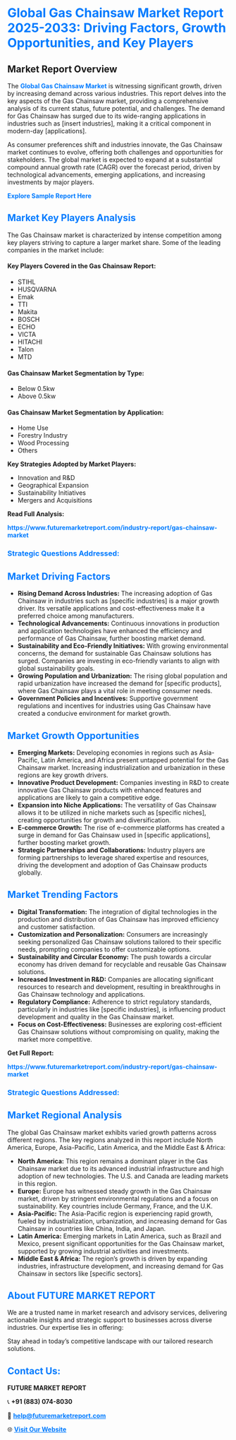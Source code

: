 <h1 style="color: #007BFF;">Global Gas Chainsaw Market Report 2025-2033: Driving Factors, Growth Opportunities, and Key Players</h1>

<section id="overview">
<h2>Market Report Overview</h2>
<p>The <a href="https://www.futuremarketreport.com/industry-report/gas-chainsaw-market" style="color: #007BFF; text-decoration: none;"><strong>Global Gas Chainsaw Market</strong></a> is witnessing significant growth, driven by increasing demand across various industries. This report delves into the key aspects of the Gas Chainsaw market, providing a comprehensive analysis of its current status, future potential, and challenges. The demand for Gas Chainsaw has surged due to its wide-ranging applications in industries such as [insert industries], making it a critical component in modern-day [applications].</p>
<p>As consumer preferences shift and industries innovate, the Gas Chainsaw market continues to evolve, offering both challenges and opportunities for stakeholders. The global market is expected to expand at a substantial compound annual growth rate (CAGR) over the forecast period, driven by technological advancements, emerging applications, and increasing investments by major players.</p>
</section>

<section id="overview">
<p><a href="https://www.futuremarketreport.com/request-sample/reportId=53057" style="color: #007BFF; text-decoration: none;"><strong>Explore Sample Report Here</strong></a></p>
</section>

<section id="key-players">
<h2 style="color: #007BFF;">Market Key Players Analysis</h2>
<p>The Gas Chainsaw market is characterized by intense competition among key players striving to capture a larger market share. Some of the leading companies in the market include:</p>
<h4>Key Players Covered in the Gas Chainsaw Report:</h4>
<ul><li>STIHL</li><li>HUSQVARNA</li><li>Emak</li><li>TTI</li><li>Makita</li><li>BOSCH</li><li>ECHO</li><li>VICTA</li><li>HITACHI</li><li>Talon</li><li>MTD</li></ul>
<h4>Gas Chainsaw Market Segmentation by Type:</h4>
<ul><li>Below 0.5kw</li><li>Above 0.5kw</li></ul>

<h4>Gas Chainsaw Market Segmentation by Application:</h4>
<ul><li>Home Use</li><li>Forestry Industry</li><li>Wood Processing</li><li>Others</li></ul>
<p><strong>Key Strategies Adopted by Market Players:</strong></p>
<ul>
<li>Innovation and R&D</li>
<li>Geographical Expansion</li>
<li>Sustainability Initiatives</li>
<li>Mergers and Acquisitions</li>
</ul>
</section>

<section>
<p><strong>Read Full Analysis: </strong></p><a href="https://www.futuremarketreport.com/industry-report/gas-chainsaw-market" style="color: #007BFF; text-decoration: none;"><strong>https://www.futuremarketreport.com/industry-report/gas-chainsaw-market</strong></a>
<h3 style="color: #007BFF;">Strategic Questions Addressed:</h3>
</section>

<section id="driving-factors">
<h2 style="color: #007BFF;">Market Driving Factors</h2>
<ul>
<li><strong>Rising Demand Across Industries:</strong> The increasing adoption of Gas Chainsaw in industries such as [specific industries] is a major growth driver. Its versatile applications and cost-effectiveness make it a preferred choice among manufacturers.</li>
<li><strong>Technological Advancements:</strong> Continuous innovations in production and application technologies have enhanced the efficiency and performance of Gas Chainsaw, further boosting market demand.</li>
<li><strong>Sustainability and Eco-Friendly Initiatives:</strong> With growing environmental concerns, the demand for sustainable Gas Chainsaw solutions has surged. Companies are investing in eco-friendly variants to align with global sustainability goals.</li>
<li><strong>Growing Population and Urbanization:</strong> The rising global population and rapid urbanization have increased the demand for [specific products], where Gas Chainsaw plays a vital role in meeting consumer needs.</li>
<li><strong>Government Policies and Incentives:</strong> Supportive government regulations and incentives for industries using Gas Chainsaw have created a conducive environment for market growth.</li>
</ul>
</section>

<section id="growth-opportunities">
<h2 style="color: #007BFF;">Market Growth Opportunities</h2>
<ul>
<li><strong>Emerging Markets:</strong> Developing economies in regions such as Asia-Pacific, Latin America, and Africa present untapped potential for the Gas Chainsaw market. Increasing industrialization and urbanization in these regions are key growth drivers.</li>
<li><strong>Innovative Product Development:</strong> Companies investing in R&D to create innovative Gas Chainsaw products with enhanced features and applications are likely to gain a competitive edge.</li>
<li><strong>Expansion into Niche Applications:</strong> The versatility of Gas Chainsaw allows it to be utilized in niche markets such as [specific niches], creating opportunities for growth and diversification.</li>
<li><strong>E-commerce Growth:</strong> The rise of e-commerce platforms has created a surge in demand for Gas Chainsaw used in [specific applications], further boosting market growth.</li>
<li><strong>Strategic Partnerships and Collaborations:</strong> Industry players are forming partnerships to leverage shared expertise and resources, driving the development and adoption of Gas Chainsaw products globally.</li>
</ul>
</section>

<section id="trending-factors">
<h2 style="color: #007BFF;">Market Trending Factors</h2>
<ul>
<li><strong>Digital Transformation:</strong> The integration of digital technologies in the production and distribution of Gas Chainsaw has improved efficiency and customer satisfaction.</li>
<li><strong>Customization and Personalization:</strong> Consumers are increasingly seeking personalized Gas Chainsaw solutions tailored to their specific needs, prompting companies to offer customizable options.</li>
<li><strong>Sustainability and Circular Economy:</strong> The push towards a circular economy has driven demand for recyclable and reusable Gas Chainsaw solutions.</li>
<li><strong>Increased Investment in R&D:</strong> Companies are allocating significant resources to research and development, resulting in breakthroughs in Gas Chainsaw technology and applications.</li>
<li><strong>Regulatory Compliance:</strong> Adherence to strict regulatory standards, particularly in industries like [specific industries], is influencing product development and quality in the Gas Chainsaw market.</li>
<li><strong>Focus on Cost-Effectiveness:</strong> Businesses are exploring cost-efficient Gas Chainsaw solutions without compromising on quality, making the market more competitive.</li>
</ul>
</section>

<section>
<p><strong>Get Full Report: </strong></p><a href="https://www.futuremarketreport.com/industry-report/gas-chainsaw-market" style="color: #007BFF; text-decoration: none;"><strong>https://www.futuremarketreport.com/industry-report/gas-chainsaw-market</strong></a>
<h3 style="color: #007BFF;">Strategic Questions Addressed:</h3>
</section>


<section id="regional-analysis">
<h2 style="color: #007BFF;">Market Regional Analysis</h2>
<p>The global Gas Chainsaw market exhibits varied growth patterns across different regions. The key regions analyzed in this report include North America, Europe, Asia-Pacific, Latin America, and the Middle East & Africa:</p>
<ul>
<li><strong>North America:</strong> This region remains a dominant player in the Gas Chainsaw market due to its advanced industrial infrastructure and high adoption of new technologies. The U.S. and Canada are leading markets in this region.</li>
<li><strong>Europe:</strong> Europe has witnessed steady growth in the Gas Chainsaw market, driven by stringent environmental regulations and a focus on sustainability. Key countries include Germany, France, and the U.K.</li>
<li><strong>Asia-Pacific:</strong> The Asia-Pacific region is experiencing rapid growth, fueled by industrialization, urbanization, and increasing demand for Gas Chainsaw in countries like China, India, and Japan.</li>
<li><strong>Latin America:</strong> Emerging markets in Latin America, such as Brazil and Mexico, present significant opportunities for the Gas Chainsaw market, supported by growing industrial activities and investments.</li>
<li><strong>Middle East & Africa:</strong> The region’s growth is driven by expanding industries, infrastructure development, and increasing demand for Gas Chainsaw in sectors like [specific sectors].</li>
</ul>
</section>

<footer>
<h2 style="color: #007BFF;">About FUTURE MARKET REPORT</h2>
<p>We are a trusted name in market research and advisory services, delivering actionable insights and strategic support to businesses across diverse industries. Our expertise lies in offering:</p>

<p>Stay ahead in today’s competitive landscape with our tailored research solutions.</p>

<h2 style="color: #007BFF;">Contact Us:</h2>
<p><strong>FUTURE MARKET REPORT</strong></p>
<p>📞 <strong>+91 (883) 074-8030</strong></p>
<p>📧 <strong><a href="mailto:help@futuremarketreport.com" style="color: #007BFF;">help@futuremarketreport.com</a></strong></p>
<p>🌐 <strong><a href="https://www.futuremarketreport.com/" style="color: #007BFF;">Visit Our Website</a></strong></p>
</footer>